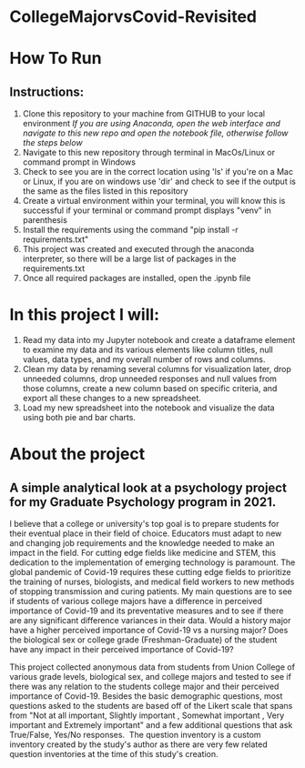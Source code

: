 
# CollegeMajorvsCovid-Revisited

# How To Run
## Instructions:

<p> 

1. Clone this repository to your machine from GITHUB to your local environment
*If you are using Anaconda, open the web interface and navigate to this new repo and open the notebook file, otherwise follow the steps below*
2. Navigate to this new repository through terminal in MacOs/Linux or command prompt in Windows
3. Check to see you are in the correct location using 'ls' if you're on a Mac or Linux, if you are on windows use 'dir' and check to see if the output is the same as the files listed in this repository 
4. Create a virtual environment within your terminal, you will know this is successful if your terminal or command prompt displays "venv" in parenthesis 
5. Install the requirements using the command "pip install -r requirements.txt"
6. This project was created and executed through the anaconda interpreter, so there will be a large list of packages in the requirements.txt
7. Once all required packages are installed, open the .ipynb file 

</p>

# In this project I will:

<p>

1. Read my data into my Jupyter notebook and create a dataframe element to examine my data and its various elements like column titles, null values, data types, and my overall number of rows and columns.
2. Clean my data by renaming several columns for visualization later, drop unneeded columns, drop unneeded responses and null values from those columns, create a new column based on specific criteria, and export all these changes to a new spreadsheet.
3. Load my new spreadsheet into the notebook and visualize the data using both pie and bar charts. 

</p>


# About the project
## A simple analytical look at a psychology project for my Graduate Psychology program in 2021. 


<p> 

I believe that a college or university's top goal is to prepare students for their eventual place in their field of choice. Educators must adapt to new and changing job requirements and the knowledge needed to make an impact in the field. For cutting edge fields like medicine and STEM, this dedication to the implementation of emerging technology is paramount. The global pandemic of Covid-19 requires these cutting edge fields to prioritize the training of nurses, biologists, and medical field workers to new methods of stopping transmission and curing patients. My main questions are to see if students of various college majors have a difference in perceived importance of Covid-19 and its preventative measures and to see if there are any significant difference variances in their data. Would a history major have a higher perceived importance of Covid-19 vs a nursing major? Does the biological sex or college grade (Freshman-Graduate) of the student have any impact in their perceived importance of Covid-19?

This project collected anonymous data from students from Union College of various grade levels, biological sex, and college majors and tested to see if there was any relation to the students college major and their perceived importance of Covid-19. Besides the basic demographic questions, most questions asked to the students are based off of the Likert scale that spans from "Not at all important, Slightly important , Somewhat important , Very important and Extremely important" and a few additional questions that ask True/False, Yes/No responses.  The question inventory is a custom inventory created by the study's author as there are very few related question inventories at the time of this study's creation. 
</p>



